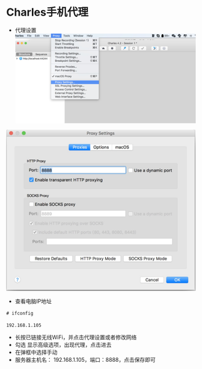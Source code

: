 # Charles手机代理

* 代理设置![](/ce-shi/an-quan-ce-shi/charlesshi-yong/images/proxy-setting.jpg)

![](/ce-shi/an-quan-ce-shi/charlesshi-yong/images/proxy-port.jpg)

* 查看电脑IP地址

```
# ifconfig

192.168.1.105
```

* 长按已链接无线WiFi，并点击代理设置或者修改网络
* 勾选 显示高级选项，出现代理，点击进去
* 在弹框中选择手动
* 服务器主机名： 192.168.1.105，端口：8888，点击保存即可



